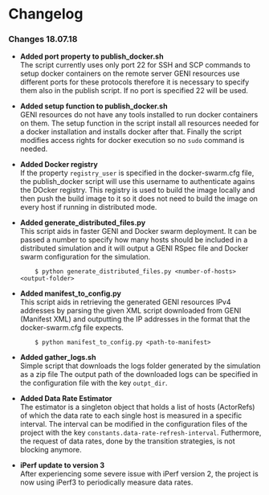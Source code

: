 # Changelog

### Changes 18.07.18

- **Added port property to publish_docker.sh**\
    The script currently uses only port 22 for SSH and SCP commands to setup docker containers on the remote server
    GENI resources use different ports for these protocols therefore it is necessary to specify them also in the publish script. If no port is specified 22 will be used.

- **Added setup function to publish_docker.sh**\
    GENI resources do not have any tools installed to run docker containers on them. The setup function in the script install all resources needed for a docker installation and installs docker after that.
    Finally the script modifies access rights for docker execution so no `sudo` command is needed.

- **Added Docker registry**\
    If the property `registry_user` is specified in the docker-swarm.cfg file, the publish_docker script will use this username to authenticate agains the DOcker registry.
    This registry is used to build the image locally and then push the build image to it so it does not need to build the image on every host if running in distributed mode.

- **Added generate_distributed_files.py**\
    This script aids in faster GENI and Docker swarm deployment. It can be passed a number to specify how many hosts should be included in a distributed simulation and it will output a GENI RSpec file and Docker swarm configuration for the simulation.
    ```
        $ python generate_distributed_files.py <number-of-hosts> <output-folder>
    ```

- **Added manifest_to_config.py**\
    This script aids in retrieving the generated GENI resources IPv4 addresses by parsing the given XML script downloaded from GENI (Manifest XML) and outputting the IP addresses in the format that the docker-swarm.cfg file expects.
    ```
        $ python manifest_to_config.py <path-to-manifest>
    ```

- **Added gather_logs.sh**\
    Simple script that downloads the logs folder generated by the simulation as a zip file
    The output path of the downloaded logs can be specified in the configuration file with the key `outpt_dir`.

- **Added Data Rate Estimator**\
    The estimator is a singleton object that holds a list of hosts (ActorRefs) of which the data rate to each single host is measured in a specific interval. The interval can be modified in the configuration files of the project with the key `constants.data-rate-refresh-interval`.
    Futhermore, the request of data rates, done by the transition strategies, is not blocking anymore.

- **iPerf update to version 3**\
    After experiencing some severe issue with iPerf version 2, the project is now using iPerf3 to periodically measure data rates.
